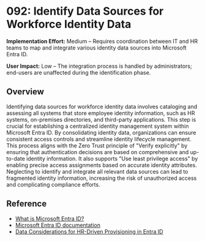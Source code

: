 # 092: Identify Data Sources for Workforce Identity Data

**Implementation Effort:** Medium – Requires coordination between IT and HR teams to map and integrate various identity data sources into Microsoft Entra ID.

**User Impact:** Low – The integration process is handled by administrators; end-users are unaffected during the identification phase.

## Overview

Identifying data sources for workforce identity data involves cataloging and assessing all systems that store employee identity information, such as HR systems, on-premises directories, and third-party applications. This step is crucial for establishing a centralized identity management system within Microsoft Entra ID. By consolidating identity data, organizations can ensure consistent access controls and streamline identity lifecycle management. This process aligns with the Zero Trust principle of "Verify explicitly" by ensuring that authentication decisions are based on comprehensive and up-to-date identity information. It also supports "Use least privilege access" by enabling precise access assignments based on accurate identity attributes. Neglecting to identify and integrate all relevant data sources can lead to fragmented identity information, increasing the risk of unauthorized access and complicating compliance efforts.

## Reference

* [What is Microsoft Entra ID?](https://learn.microsoft.com/entra/fundamentals/whatis)
* [Microsoft Entra ID documentation](https://learn.microsoft.com/entra/identity/)
* [Data Considerations for HR-Driven Provisioning in Entra ID](https://www.ravenswoodtechnology.com/data-considerations-in-entra-id/)
